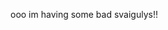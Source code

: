 ooo
im having some bad svaigulys!!

<!---
Svaigulys/Svaigulys is a ✨ special ✨ repository because its `README.md` (this file) appears on your GitHub profile.
You can click the Preview link to take a look at your changes.
--->
